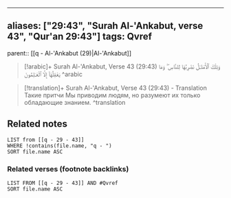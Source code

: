 
---
aliases: ["29:43", "Surah Al-'Ankabut, verse 43", "Qur'an 29:43"]
tags: Qvref
---

parent:: [[q - Al-'Ankabut (29)|Al-'Ankabut]]

> [!arabic]+ Surah Al-'Ankabut, Verse 43 (29:43)
> <span class="quran-arabic">وَتِلْكَ ٱلْأَمْثَـٰلُ نَضْرِبُهَا لِلنَّاسِ ۖ وَمَا يَعْقِلُهَآ إِلَّا ٱلْعَـٰلِمُونَ</span>
^arabic

> [!translation]+ Surah Al-'Ankabut, Verse 43 (29:43) - Translation
> Такие притчи Мы приводим людям, но разумеют их только обладающие знанием.
^translation



## Related notes
```dataview
LIST from [[q - 29 - 43]]
WHERE !contains(file.name, "q - ")
SORT file.name ASC
```

### Related verses (footnote backlinks)
```dataview
LIST FROM [[q - 29 - 43]] AND #Qvref
SORT file.name ASC
```


